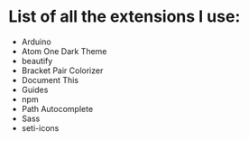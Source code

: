# List of all the extensions I use:

- Arduino
- Atom One Dark Theme
- beautify
- Bracket Pair Colorizer
- Document This
- Guides
- npm
- Path Autocomplete
- Sass
- seti-icons